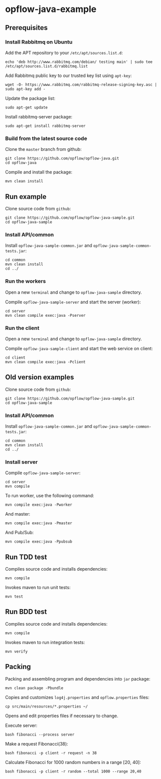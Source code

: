 # opflow-java-example

## Prerequisites

### Install Rabbitmq on Ubuntu

Add the APT repository to your `/etc/apt/sources.list.d`:

```shell
echo 'deb http://www.rabbitmq.com/debian/ testing main' | sudo tee /etc/apt/sources.list.d/rabbitmq.list
```

Add Rabbitmq public key to our trusted key list using `apt-key`:

```shell
wget -O- https://www.rabbitmq.com/rabbitmq-release-signing-key.asc | sudo apt-key add -
```

Update the package list:

```shell
sudo apt-get update
```

Install rabbitmq-server package:

```shell
sudo apt-get install rabbitmq-server
```

### Build from the latest source code

Clone the `master` branch from github:

```shell
git clone https://github.com/opflow/opflow-java.git
cd opflow-java
```

Compile and install the package:

```shell
mvn clean install
```

## Run example

Clone source code from `github`:

```shell
git clone https://github.com/opflow/opflow-java-sample.git
cd opflow-java-sample
```

### Install API/common

Install `opflow-java-sample-common.jar` and `opflow-java-sample-common-tests.jar`:

```
cd common
mvn clean install
cd ../
```

### Run the workers

Open a new `terminal` and change to `opflow-java-sample` directory.

Compile `opflow-java-sample-server` and start the server (worker):

```shell
cd server
mvn clean compile exec:java -Pserver
```

### Run the client

Open a new `terminal` and change to `opflow-java-sample` directory.

Compile `opflow-java-sample-client` and start the web service on client:

```shell
cd client
mvn clean compile exec:java -Pclient
```

## Old version examples

Clone source code from `github`:

```shell
git clone https://github.com/opflow/opflow-java-sample.git
cd opflow-java-sample
```

### Install API/common

Install `opflow-java-sample-common.jar` and `opflow-java-sample-common-tests.jar`:

```
cd common
mvn clean install
cd ../
```

### Install server

Compile `opflow-java-sample-server`:

```shell
cd server
mvn compile
```

To run worker, use the following command:

```shell
mvn compile exec:java -Pworker
```

And master:

```shell
mvn compile exec:java -Pmaster
```

And Pub/Sub:

```shell
mvn compile exec:java -Ppubsub
```

## Run TDD test

Compiles source code and installs dependencies:

```shell
mvn compile
```

Invokes maven to run unit tests:

```shell
mvn test
```

## Run BDD test

Compiles source code and installs dependencies:

```shell
mvn compile
```

Invokes maven to run integration tests:

```shell
mvn verify
```

## Packing

Packing and assembling program and dependencies into `jar` package:

```shell
mvn clean package -Pbundle
```

Copies and customizes `log4j.properties` and `opflow.properties` files:

```shell
cp src/main/resources/*.properties ~/
```

Opens and edit properties files if necessary to change.

Execute server:

```shell
bash fibonacci --process server
```

Make a request Fibonacci(38):


```shell
bash fibonacci -p client -r request -n 38
```

Calculate Fibonacci for 1000 random numbers in a range [20, 40]:

```shell
bash fibonacci -p client -r random --total 1000 --range 20,40
```
